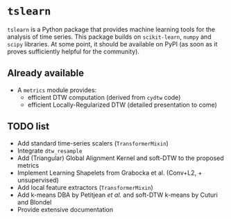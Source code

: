 # `tslearn`

`tslearn` is a Python package that provides machine learning tools for the analysis of time series.
This package builds on `scikit-learn`, `numpy` and `scipy` libraries.
At some point, it should be available on PyPI (as soon as it proves sufficiently helpful for the community).

## Already available

* A `metrics` module provides:
  * efficient DTW computation (derived from `cydtw` code)
  * efficient Locally-Regularized DTW (detailed presentation to come)

## TODO list

* Add standard time-series scalers (`TransformerMixin`)
* Integrate `dtw_resample`
* Add (Triangular) Global Alignment Kernel and soft-DTW to the proposed metrics
* Implement Learning Shapelets from Grabocka et al. (Conv+L2, + unsupervised)
* Add local feature extractors (`TransformerMixin`)
* Add k-means DBA by Petitjean _et al._ and soft-DTW k-means by Cuturi and Blondel
* Provide extensive documentation